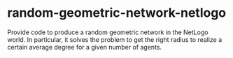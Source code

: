 # random-geometric-network-netlogo
Provide code to produce a random geometric network in the NetLogo world. In particular, it solves the problem to get the right radius to realize a certain average degree for a given number of agents.
